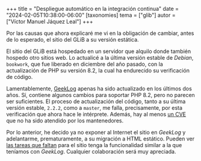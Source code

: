 +++
title = "Despliegue automático en la integración continua"
date = "2024-02-05T10:38:00-06:00"
[taxonomies]
tema = ["glib"]
autor = ["Víctor Manuel Jáquez Leal"]
+++

Por las causas que ahora explicaré me vi en la obligación de cambiar, antes de
lo esperado, el sitio del GLiB a su versión estática.

El sitio del GLiB está hospedado en un servidor que alquilo donde también
hospedo otro sitios web. Lo actualicé a la última versión estable de *Debian*,
`bookwork`, que fue liberado en diciembre del año pasado, con la actualización
de PHP su versión 8.2, la cual ha endurecido su verificación de código.

Lamentablemente, [GeekLog](https://github.com/Geeklog-Core/geeklog) apenas ha
sido actualizado en los últimos dos años. Sí, contiene algunos cambios para
soportar PHP 8.2, pero no parecen ser suficientes. El proceso de actualización
del código, tanto a su última versión estable, `2.2.2`, como a `master`, me
falla, precisamente, por esta verificación que ahora hace le intérprete. Además,
hay al menos [un CVE](https://github.com/advisories/GHSA-93q5-5r2r-wj2h) que no
ha sido atendido por los mantenedores.

Por lo anterior, he decido ya no exponer al Internet el sitio en *GeekLog* y
adelantarme, prematuramente, a su migración a HTML estático. Pueden ver [las
tareas que faltan](https://github.com/gliborgmx/static-glib/milestone/1) para el
sitio tenga la funcionalidad similar a la que teníamos con *GeekLog*. Cualquier
colaboración será muy apreciada.
